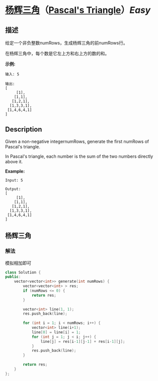 # [杨辉三角](https://leetcode-cn.com/problems/pascals-triangle)（[Pascal's Triangle](https://leetcode.com/problems/pascals-triangle)）*Easy*
## 描述
给定一个非负整数numRows，生成杨辉三角的前numRows行。



在杨辉三角中，每个数是它左上方和右上方的数的和。

**示例:**
```
输入: 5

输出:
[
     [1],
    [1,1],
   [1,2,1],
  [1,3,3,1],
 [1,4,6,4,1]
]
```

## Description
Given a non-negative integernumRows, generate the first numRows of Pascal&#39;s triangle.


In Pascal&#39;s triangle, each number is the sum of the two numbers directly above it.

**Example:**
```
Input: 5

Output:
[
     [1],
    [1,1],
   [1,2,1],
  [1,3,3,1],
 [1,4,6,4,1]
]
```


## 杨辉三角
### 解法
模拟相加即可
```c++
class Solution {
public:
    vector<vector<int>> generate(int numRows) {
        vector<vector<int> > res;
        if (numRows <= 0) {
            return res;
        }
        
        vector<int> line(1, 1);
        res.push_back(line);
        
        for (int i = 1; i < numRows; i++) {
            vector<int> line(i+1);
            line[0] = line[i] = 1;
            for (int j = 1; j < i; j++) {
                line[j] = res[i-1][j-1] + res[i-1][j];
            }
            res.push_back(line);
        }
        
        return res;
    }
};
```
